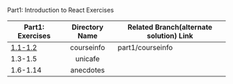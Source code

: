 Part1: Introduction to React Exercises


| Part1: Exercises | Directory Name | Related Branch(alternate solution) Link |
|------------------|:--------------:|-----------------------------------------|
| [1.1-1.2](https://fullstackopen.com/en/part1/introduction_to_react#exercises-1-1-1-2)          |   courseinfo   | part1/courseinfo                        |
| 1.3-1.5          |     unicafe    |                                         |
| 1.6-1.14         |    anecdotes   |                                         |